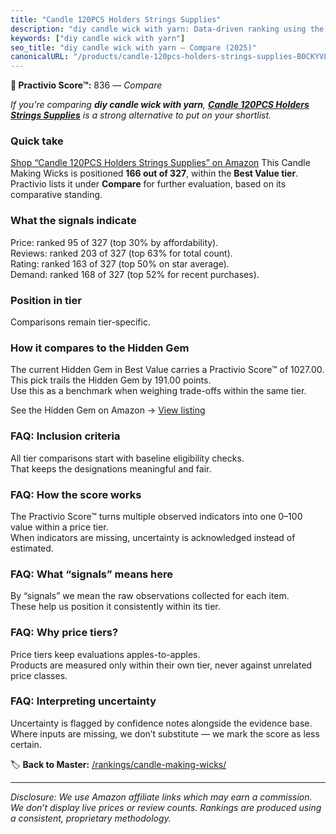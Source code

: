 ```yaml
---
title: "Candle 120PCS Holders Strings Supplies"
description: "diy candle wick with yarn: Data-driven ranking using the Practivio Score™. Positioned by quality, value, demand, findability, momentum."
keywords: ["diy candle wick with yarn"]
seo_title: "diy candle wick with yarn — Compare (2025)"
canonicalURL: "/products/candle-120pcs-holders-strings-supplies-B0CKYVL9YS/"
---
```


**🛒 Practivio Score™:** 836 — _Compare_


*If you're comparing **diy candle wick with yarn**, **[Candle 120PCS Holders Strings Supplies](https://www.amazon.com/dp/B0CKYVL9YS?tag=practivio-20)** is a strong alternative to put on your shortlist.*
### Quick take
[Shop “Candle 120PCS Holders Strings Supplies” on Amazon](https://www.amazon.com/dp/B0CKYVL9YS?tag=practivio-20)
This Candle Making Wicks is positioned **166 out of 327**, within the **Best Value tier**.  
Practivio lists it under **Compare** for further evaluation, based on its comparative standing.

### What the signals indicate
Price: ranked 95 of 327 (top 30% by affordability).  
Reviews: ranked 203 of 327 (top 63% for total count).  
Rating: ranked 163 of 327 (top 50% on star average).  
Demand: ranked 168 of 327 (top 52% for recent purchases).

### Position in tier
Comparisons remain tier-specific.

### How it compares to the Hidden Gem
The current Hidden Gem in Best Value carries a Practivio Score™ of 1027.00.  
This pick trails the Hidden Gem by 191.00 points.  
Use this as a benchmark when weighing trade-offs within the same tier.  

See the Hidden Gem on Amazon → [View listing](https://www.amazon.com/dp/B097D7S6KB?tag=practivio-20)

### FAQ: Inclusion criteria
All tier comparisons start with baseline eligibility checks.  
That keeps the designations meaningful and fair.

### FAQ: How the score works
The Practivio Score™ turns multiple observed indicators into one 0–100 value within a price tier.  
When indicators are missing, uncertainty is acknowledged instead of estimated.

### FAQ: What “signals” means here
By “signals” we mean the raw observations collected for each item.  
These help us position it consistently within its tier.

### FAQ: Why price tiers?
Price tiers keep evaluations apples-to-apples.  
Products are measured only within their own tier, never against unrelated price classes.

### FAQ: Interpreting uncertainty
Uncertainty is flagged by confidence notes alongside the evidence base.  
Where inputs are missing, we don’t substitute — we mark the score as less certain.

<!-- Missing template for Compare/CompareWithinPriceClass -->


🏷️ **Back to Master:** [/rankings/candle-making-wicks/](/rankings/candle-making-wicks/)

---
_Disclosure: We use Amazon affiliate links which may earn a commission. We don’t display live prices or review counts. Rankings are produced using a consistent, proprietary methodology._
